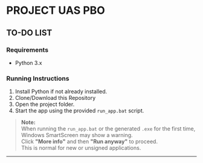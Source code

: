 # PROJECT UAS PBO  
## TO-DO LIST

### Requirements
- Python 3.x

### Running Instructions
1. Install Python if not already installed.
2. Clone/Download this Repository
3. Open the project folder.
4. Start the app using the provided `run_app.bat` script.

> **Note:**  
> When running the `run_app.bat` or the generated `.exe` for the first time, Windows SmartScreen may show a warning.  
> Click **"More info"** and then **"Run anyway"** to proceed.  
> This is normal for new or unsigned applications.

---
